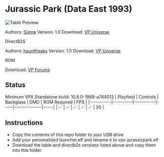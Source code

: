 # Jurassic Park (Data East 1993)

![Table Preview](https://vpuniverse.com/screenshots/monthly_2021_04/vr_jpark.JPG.ff73fe96edf34573df71ad6a02c0f24d.JPG)

Authors: [Sixtoe](https://vpuniverse.com/profile/4516-sixtoe/)
Version: 1.0
Download: [VP Universe](https://vpuniverse.com/files/file/6010-jurassic-park-minimal-vr-room-data-east-1993)

DirectB2S

Authors: [hauntfreaks](https://vpuniverse.com/profile/5216-hauntfreaks/)
Version: 1.5
Download: [VP Universe](https://vpuniverse.com/files/file/12689-jurassic-park-data-east-1993-b2s-full-dmd/)

ROM

Download: [VP Forums](https://www.vpforums.org/index.php?app=downloads&showfile=11339)

## Status 

Minimum VPX Standalone build: 10.8.0-1989-a764013
| Playfield | Controls | Backglass | DMD | ROM Required | FPS | 
|-----------|----------|-----------|-----|--------------|-----|
| :white_check_mark: | :white_check_mark: | :white_check_mark: | :white_check_mark: | :white_check_mark: | 30 |

## Instructions

- Copy the contents of this repo folder to your USB drive
- Add your personalized launcher.elf and rename it to vpx-jurassicpark.elf
- Download the table and directb2s versions listed above and copy them into this folder